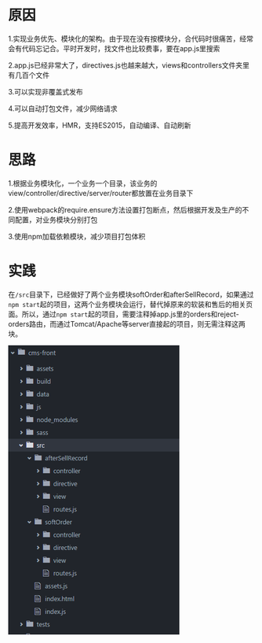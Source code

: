 # 原因

1.实现业务优先、模块化的架构。由于现在没有按模块分，合代码时很痛苦，经常会有代码忘记合。平时开发时，找文件也比较费事，要在app.js里搜索

2.app.js已经非常大了，directives.js也越来越大，views和controllers文件夹里有几百个文件

3.可以实现非覆盖式发布

4.可以自动打包文件，减少网络请求

5.提高开发效率，HMR，支持ES2015，自动编译、自动刷新

# 思路

1.根据业务模块化，一个业务一个目录，该业务的view/controller/directive/server/router都放置在业务目录下

2.使用webpack的require.ensure方法设置打包断点，然后根据开发及生产的不同配置，对业务模块分别打包

3.使用npm加载依赖模块，减少项目打包体积

# 实践

在``/src``目录下，已经做好了两个业务模块softOrder和afterSellRecord，如果通过``npm start``起的项目，这两个业务模块会运行，替代掉原来的软装和售后的相关页面。所以，通过``npm start``起的项目，需要注释掉app.js里的orders和reject-orders路由，而通过Tomcat/Apache等server直接起的项目，则无需注释这两块。

![test](1.png)
